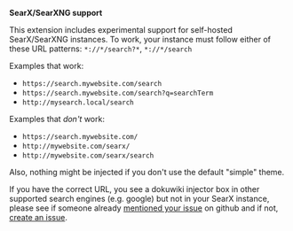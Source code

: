 **SearX/SearXNG support**

This extension includes experimental support for self-hosted SearX/SearXNG instances. To work, your instance must follow either of these URL patterns: `*://*/search?*`, `*://*/search`

Examples that work:
- `https://search.mywebsite.com/search`
- `https://search.mywebsite.com/search?q=searchTerm`
- `http://mysearch.local/search`

Examples that *don't* work:
- `https://search.mywebsite.com/`
- `http://mywebsite.com/searx/`
- `http://mywebsite.com/searx/search`

Also, nothing might be injected if you don't use the default "simple" theme.

If you have the correct URL, you see a dokuwiki injector box in other supported search engines (e.g. google) but not in your SearX instance, please see if someone already [mentioned your issue](https://github.com/Fivefold/linkding-injector/issues) on github and if not, [create an issue](https://github.com/Fivefold/linkding-injector/issues/new/choose).